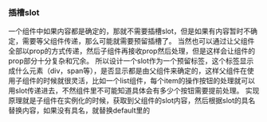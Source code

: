 ### 插槽slot
一个组件中如果内容都是确定的，那就不需要插槽slot，但是如果有内容暂时不确定，需要等父组件传递，那么可能就需要预留插槽了。
当然也可以通过让父组件全部以prop的方式传递，然后子组件再接收prop然后处理，但是这样会让组件的prop部分十分复杂和冗余。
所以设计一个slot作为一个预留标签，这个标签显示成什么元素（div，span等），是否显示都是由父组件来确定的，这样父组件在使用子组件的时候就很灵活，比如一个list组件，每个item的操作按钮的处理就可以用slot传递进去，不然组件里不可能知道具体会有多少个按钮需要提前处理。
实现原理就是子组件在实例化的时候，获取到父组件的slot内容，然后根据slot的具名替换内容，如果没有具名，就替换default里的